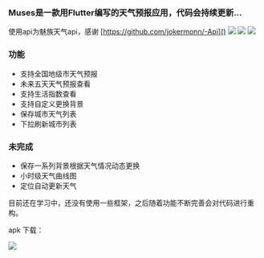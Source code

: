 ### Muses是一款用Flutter编写的天气预报应用，代码会持续更新...

使用api为魅族天气api，感谢 [https://github.com/jokermonn/-Api]()
![](https://user-gold-cdn.xitu.io/2018/10/19/1668b529f4ff2ddc?w=320&h=680&f=gif&s=5008430)
![](https://user-gold-cdn.xitu.io/2018/10/15/166767b9a38b7699?imageView2/0/w/1280/h/960/format/webp/ignore-error/1)
![](https://user-gold-cdn.xitu.io/2018/10/17/16681574f51fd73f?imageView2/0/w/1280/h/960/ignore-error/1)

### 功能
* 支持全国地级市天气预报
* 未来五天天气预报查看
* 支持生活指数查看
* 支持自定义更换背景
* 保存城市天气列表
* 下拉刷新城市列表

### 未完成
* 保存一系列背景根据天气情况动态更换
* 小时级天气曲线图
* 定位自动更新天气

目前还在学习中，还没有使用一些框架，之后随着功能不断完善会对代码进行重构。

apk 下载：

![](https://user-gold-cdn.xitu.io/2018/10/17/16681685a9e4fe7b?w=260&h=260&f=png&s=2149)
